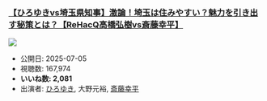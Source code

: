 ### [【ひろゆきvs埼玉県知事】激論！埼玉は住みやすい？魅力を引き出す秘策とは？【ReHacQ高橋弘樹vs斎藤幸平】](https://www.youtube.com/watch?v=ioJUyuvTb6k)
[![](https://img.youtube.com/vi/ioJUyuvTb6k/sddefault.jpg)](https://www.youtube.com/watch?v=ioJUyuvTb6k)
-   公開日: 2025-07-05
-   視聴数: 167,974
-   **いいね数: 2,081**
-   出演者: [ひろゆき](/rehacq_fan/people/ひろゆき "wikilink"), 大野元裕, [斎藤幸平](/rehacq_fan/people/斎藤幸平 "wikilink")
